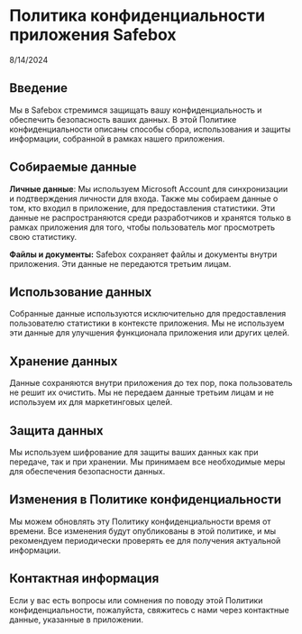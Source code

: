# Политика конфиденциальности приложения Safebox
<p>8/14/2024</p>

## Введение
Мы в Safebox стремимся защищать вашу конфиденциальность и обеспечить безопасность ваших данных. В этой Политике конфиденциальности описаны способы сбора, использования и защиты информации, собранной в рамках нашего приложения.
## Собираемые данные
<b>Личные данные</b>: Мы используем Microsoft Account для синхронизации и подтверждения личности для входа. Также мы собираем данные о том, кто входил в приложение, для предоставления статистики. Эти данные не распространяются среди разработчиков и хранятся только в рамках приложения для того, чтобы пользователь мог просмотреть свою статистику.

<b>Файлы и документы:</b> Safebox сохраняет файлы и документы внутри приложения. Эти данные не передаются третьим лицам.
## Использование данных
Собранные данные используются исключительно для предоставления пользователю статистики в контексте приложения. Мы не используем эти данные для улучшения функционала приложения или других целей.
## Хранение данных
Данные сохраняются внутри приложения до тех пор, пока пользователь не решит их очистить. Мы не передаем данные третьим лицам и не используем их для маркетинговых целей.
## Защита данных
Мы используем шифрование для защиты ваших данных как при передаче, так и при хранении. Мы принимаем все необходимые меры для обеспечения безопасности данных.
## Изменения в Политике конфиденциальности
Мы можем обновлять эту Политику конфиденциальности время от времени. Все изменения будут опубликованы в этой политике, и мы рекомендуем периодически проверять ее для получения актуальной информации.
## Контактная информация
Если у вас есть вопросы или сомнения по поводу этой Политики конфиденциальности, пожалуйста, свяжитесь с нами через контактные данные, указанные в приложении.

